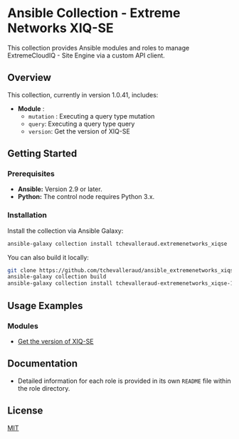 # Ansible Collection - Extreme Networks XIQ-SE

This collection provides Ansible modules and roles to manage ExtremeCloudIQ - Site Engine via a custom API client.

## Overview

This collection, currently in version 1.0.41, includes:

- **Module** :
  - `mutation` : Executing a query type mutation
  - `query`: Executing a query type query
  - `version`: Get the version of XIQ-SE

## Getting Started

### Prerequisites

- **Ansible:** Version 2.9 or later.
- **Python:** The control node requires Python 3.x.

### Installation

Install the collection via Ansible Galaxy:

```bash
ansible-galaxy collection install tchevalleraud.extremenetworks_xiqse
```

You can also build it locally:

```bash
git clone https://github.com/tchevalleraud/ansible_extremenetworks_xiqse
ansible-galaxy collection build
ansible-galaxy collection install tchevalleraud-extremenetworks_xiqse-1.0.41.tar.gz
```

## Usage Examples

### Modules

* [Get the version of XIQ-SE](https://github.com/tchevalleraud/ansible_extremenetworks_xiqse/blob/main/examples/get-xiqse-version.yml)

## Documentation

* Detailed information for each role is provided in its own `README` file within the role directory.

## License

[MIT](https://github.com/tchevalleraud/ansible_extremenetworks_xiqse/blob/main/LICENSE)